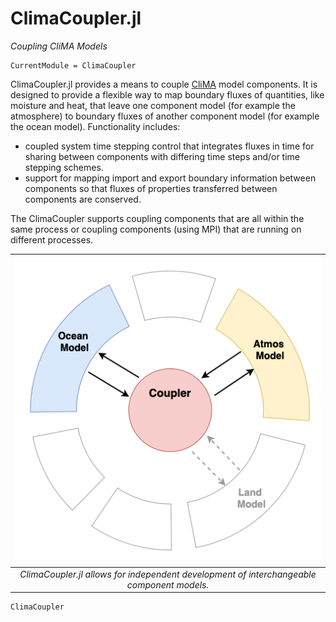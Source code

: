 # ClimaCoupler.jl

*Coupling CliMA Models*

```@meta
CurrentModule = ClimaCoupler
```

ClimaCoupler.jl provides a means to couple [CliMA](https://github.com/CliMA) 
model components. It is designed to provide a flexible way to map boundary fluxes
of quantities, like moisture and heat, that leave one component model
(for example the atmosphere) to boundary fluxes of another component model
(for example the ocean model).
Functionality includes:
- coupled system time stepping control that integrates fluxes in time for sharing
  between components with differing time steps and/or time stepping schemes.
- support for mapping import and export boundary information between components
  so that fluxes of properties transferred between components are conserved.

The ClimaCoupler supports coupling components that are all within the same process
or coupling components (using MPI) that are running on different processes.

| ![Coupler Scheme](images/cplsetup.png) |
|:--:|
| *ClimaCoupler.jl allows for independent development of interchangeable component models.* |

```@docs
ClimaCoupler
```
